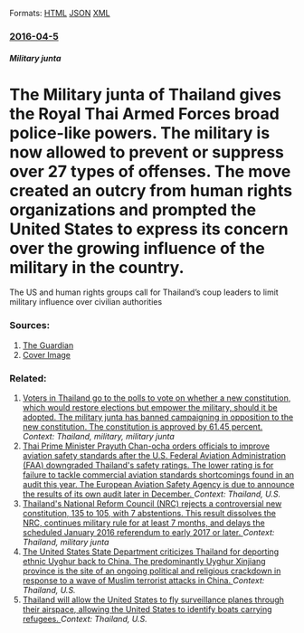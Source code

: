
Formats: [HTML](/news/2016/04/5/the-military-junta-of-thailand-gives-the-royal-thai-armed-forces-broad-police-like-powers-the-military-is-now-allowed-to-prevent-or-suppres.html)  [JSON](/news/2016/04/5/the-military-junta-of-thailand-gives-the-royal-thai-armed-forces-broad-police-like-powers-the-military-is-now-allowed-to-prevent-or-suppres.json)  [XML](/news/2016/04/5/the-military-junta-of-thailand-gives-the-royal-thai-armed-forces-broad-police-like-powers-the-military-is-now-allowed-to-prevent-or-suppres.xml)  

### [2016-04-5](/news/2016/04/5/index.md)

##### Military junta
# The Military junta of Thailand gives the Royal Thai Armed Forces broad police-like powers. The military is now allowed to prevent or suppress over 27 types of offenses. The move created an outcry from human rights organizations and prompted the United States to express its concern over the growing influence of the military in the country. 

The US and human rights groups call for Thailand’s coup leaders to limit military influence over civilian authorities


### Sources:

1. [The Guardian](https://www.theguardian.com/world/2016/apr/05/thailand-junta-gives-army-sweeping-powers-of-arrest)
1. [Cover Image](https://i.guim.co.uk/img/media/66850d3c9f5798026f3dea1716dc116cea9814b7/0_37_3000_1799/master/3000.jpg?w=1200&amp;h=630&amp;q=55&amp;auto=format&amp;usm=12&amp;fit=crop&amp;crop=faces%2Centropy&amp;bm=normal&amp;ba=bottom%2Cleft&amp;blend64=aHR0cHM6Ly91cGxvYWRzLmd1aW0uY28udWsvMjAxNi8wNS8yNS9vdmVybGF5LWxvZ28tMTIwMC05MF9vcHQucG5n&amp;s=9a6e50a270ea6da2049492a15bc5cd7f)

### Related:

1. [Voters in Thailand go to the polls to vote on whether a new constitution, which would restore elections but empower the military, should it be adopted. The military junta has banned campaigning in opposition to the new constitution. The constitution is approved by 61.45 percent. ](/news/2016/08/7/voters-in-thailand-go-to-the-polls-to-vote-on-whether-a-new-constitution-which-would-restore-elections-but-empower-the-military-should-it.md) _Context: Thailand, military, military junta_
2. [Thai Prime Minister Prayuth Chan-ocha orders officials to improve aviation safety standards after the U.S. Federal Aviation Administration (FAA) downgraded Thailand's safety ratings. The lower rating is for failure to tackle commercial aviation standards shortcomings found in an audit this year. The European Aviation Safety Agency is due to announce the results of its own audit later in December. ](/news/2015/12/2/thai-prime-minister-prayuth-chan-ocha-orders-officials-to-improve-aviation-safety-standards-after-the-u-s-federal-aviation-administration.md) _Context: Thailand, U.S._
3. [Thailand's National Reform Council (NRC) rejects a controversial new constitution, 135 to 105, with 7 abstentions. This result dissolves the NRC, continues military rule for at least 7 months, and delays the scheduled January 2016 referendum to early 2017 or later. ](/news/2015/09/6/thailand-s-national-reform-council-nrc-rejects-a-controversial-new-constitution-135-to-105-with-7-abstentions-this-result-dissolves-the.md) _Context: Thailand, military junta_
4. [The United States State Department criticizes Thailand for deporting ethnic Uyghur back to China. The predominantly Uyghur Xinjiang province is the site of an ongoing political and religious crackdown in response to a wave of Muslim terrorist attacks in China. ](/news/2015/07/10/the-united-states-state-department-criticizes-thailand-for-deporting-ethnic-uyghur-back-to-china-the-predominantly-uyghur-xinjiang-province.md) _Context: Thailand, U.S._
5. [Thailand will allow the United States to fly surveillance planes through their airspace, allowing the United States to identify boats carrying refugees. ](/news/2015/05/29/thailand-will-allow-the-united-states-to-fly-surveillance-planes-through-their-airspace-allowing-the-united-states-to-identify-boats-carryi.md) _Context: Thailand, U.S._

